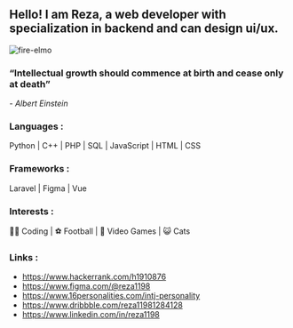 ## Hello! I am Reza, a web developer with specialization in backend and can design ui/ux.

![fire-elmo](https://user-images.githubusercontent.com/24864973/210222355-81d2a11d-1c1a-4d6b-a0bd-3d4d081867fa.gif)

### “Intellectual growth should commence at birth and cease only at death”
 <em> - Albert Einstein </em>

### Languages :
Python | C++ | PHP | SQL | JavaScript | HTML | CSS 

### Frameworks :
Laravel | Figma | Vue

### Interests :
👨‍💻 Coding |
⚽ Football |
👾 Video Games |
😺 Cats 

### Links :
* https://www.hackerrank.com/h1910876
* https://www.figma.com/@reza1198
* https://www.16personalities.com/intj-personality
* https://www.dribbble.com/reza11981284128
* https://www.linkedin.com/in/reza1198

